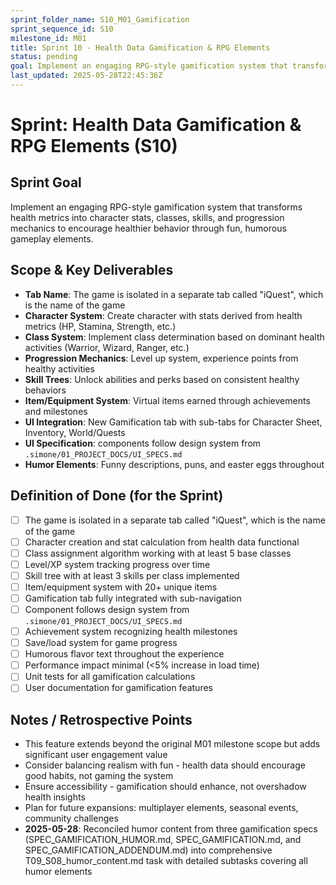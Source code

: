 ```yaml
---
sprint_folder_name: S10_M01_Gamification
sprint_sequence_id: S10
milestone_id: M01
title: Sprint 10 - Health Data Gamification & RPG Elements
status: pending
goal: Implement an engaging RPG-style gamification system that transforms health metrics into character stats, classes, skills, and progression mechanics to encourage healthier behavior through fun, humorous gameplay elements.
last_updated: 2025-05-28T22:45:36Z
---
```


# Sprint: Health Data Gamification & RPG Elements (S10)

## Sprint Goal
Implement an engaging RPG-style gamification system that transforms health metrics into character stats, classes, skills, and progression mechanics to encourage healthier behavior through fun, humorous gameplay elements.

## Scope & Key Deliverables
- **Tab Name**: The game is isolated in a separate tab called "iQuest", which is the name of the game
- **Character System**: Create character with stats derived from health metrics (HP, Stamina, Strength, etc.)
- **Class System**: Implement class determination based on dominant health activities (Warrior, Wizard, Ranger, etc.)
- **Progression Mechanics**: Level up system, experience points from healthy activities
- **Skill Trees**: Unlock abilities and perks based on consistent healthy behaviors
- **Item/Equipment System**: Virtual items earned through achievements and milestones
- **UI Integration**: New Gamification tab with sub-tabs for Character Sheet, Inventory, World/Quests
- **UI Specification**: components follow design system from `.simone/01_PROJECT_DOCS/UI_SPECS.md`
- **Humor Elements**: Funny descriptions, puns, and easter eggs throughout

## Definition of Done (for the Sprint)
- [ ] The game is isolated in a separate tab called "iQuest", which is the name of the game
- [ ] Character creation and stat calculation from health data functional
- [ ] Class assignment algorithm working with at least 5 base classes
- [ ] Level/XP system tracking progress over time
- [ ] Skill tree with at least 3 skills per class implemented
- [ ] Item/equipment system with 20+ unique items
- [ ] Gamification tab fully integrated with sub-navigation
- [ ] Component follows design system from `.simone/01_PROJECT_DOCS/UI_SPECS.md`
- [ ] Achievement system recognizing health milestones
- [ ] Save/load system for game progress
- [ ] Humorous flavor text throughout the experience
- [ ] Performance impact minimal (<5% increase in load time)
- [ ] Unit tests for all gamification calculations
- [ ] User documentation for gamification features

## Notes / Retrospective Points
- This feature extends beyond the original M01 milestone scope but adds significant user engagement value
- Consider balancing realism with fun - health data should encourage good habits, not gaming the system
- Ensure accessibility - gamification should enhance, not overshadow health insights
- Plan for future expansions: multiplayer elements, seasonal events, community challenges
- **2025-05-28**: Reconciled humor content from three gamification specs (SPEC_GAMIFICATION_HUMOR.md, SPEC_GAMIFICATION.md, and SPEC_GAMIFICATION_ADDENDUM.md) into comprehensive T09_S08_humor_content.md task with detailed subtasks covering all humor elements